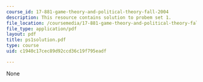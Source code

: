 ```yaml
---
course_id: 17-881-game-theory-and-political-theory-fall-2004
description: This resource contains solution to probem set 1.
file_location: /coursemedia/17-881-game-theory-and-political-theory-fall-2004/c1940c17cec89d92ccd36c19f795eadf_ps1solution.pdf
file_type: application/pdf
layout: pdf
title: ps1solution.pdf
type: course
uid: c1940c17cec89d92ccd36c19f795eadf

---
```

None